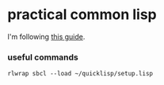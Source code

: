 # practical common lisp

I'm following [this
guide](https://gigamonkeys.com/book/practical-a-simple-database).

### useful commands

``` shell
rlwrap sbcl --load ~/quicklisp/setup.lisp
```
